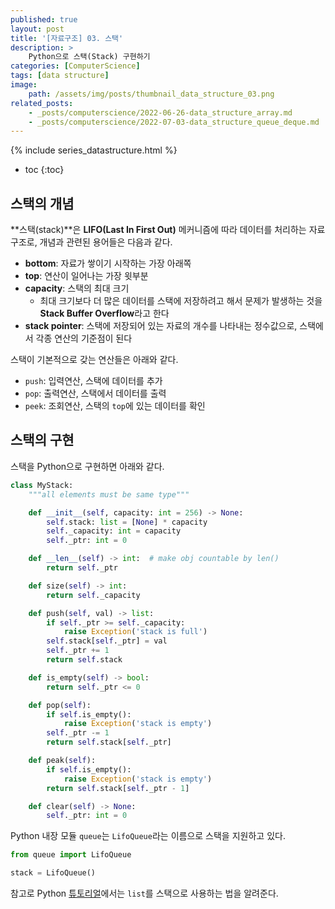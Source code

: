 ```yaml
---
published: true
layout: post
title: '[자료구조] 03. 스택'
description: >
    Python으로 스택(Stack) 구현하기
categories: [ComputerScience]
tags: [data structure]
image:
    path: /assets/img/posts/thumbnail_data_structure_03.png
related_posts:
    - _posts/computerscience/2022-06-26-data_structure_array.md
    - _posts/computerscience/2022-07-03-data_structure_queue_deque.md
---
```

{% include series_datastructure.html %}
* toc
{:toc}

## 스택의 개념

**스택(stack)**은 **LIFO(Last In First Out)** 메커니즘에 따라 데이터를 처리하는 자료구조로, 개념과 관련된 용어들은 다음과 같다.  

- **bottom**: 자료가 쌓이기 시작하는 가장 아래쪽
- **top**: 연산이 일어나는 가장 윗부분
- **capacity**: 스택의 최대 크기
    - 최대 크기보다 더 많은 데이터를 스택에 저장하려고 해서 문제가 발생하는 것을 **Stack Buffer Overflow**라고 한다
- **stack pointer**: 스택에 저장되어 있는 자료의 개수를 나타내는 정수값으로, 스택에서 각종 연산의 기준점이 된다

스택이 기본적으로 갖는 연산들은 아래와 같다.  

- `push`: 입력연산, 스택에 데이터를 추가
- `pop`: 출력연산, 스택에서 데이터를 출력
- `peek`: 조회연산, 스택의 `top`에 있는 데이터를 확인

## 스택의 구현

스택을 Python으로 구현하면 아래와 같다.  

```python
class MyStack:
    """all elements must be same type"""

    def __init__(self, capacity: int = 256) -> None:
        self.stack: list = [None] * capacity
        self._capacity: int = capacity
        self._ptr: int = 0

    def __len__(self) -> int:  # make obj countable by len()
        return self._ptr

    def size(self) -> int:
        return self._capacity

    def push(self, val) -> list:
        if self._ptr >= self._capacity:
            raise Exception('stack is full')
        self.stack[self._ptr] = val
        self._ptr += 1
        return self.stack

    def is_empty(self) -> bool:
        return self._ptr <= 0

    def pop(self):
        if self.is_empty():
            raise Exception('stack is empty')
        self._ptr -= 1
        return self.stack[self._ptr]

    def peak(self):
        if self.is_empty():
            raise Exception('stack is empty')
        return self.stack[self._ptr - 1]

    def clear(self) -> None:
        self._ptr: int = 0
```

Python 내장 모듈 `queue`는 `LifoQueue`라는 이름으로 스택을 지원하고 있다.  

```python
from queue import LifoQueue

stack = LifoQueue()
```

참고로 Python [튜토리얼](https://docs.python.org/3/tutorial/datastructures.html#using-lists-as-stacks)에서는 `list`를 스택으로 사용하는 법을 알려준다.  